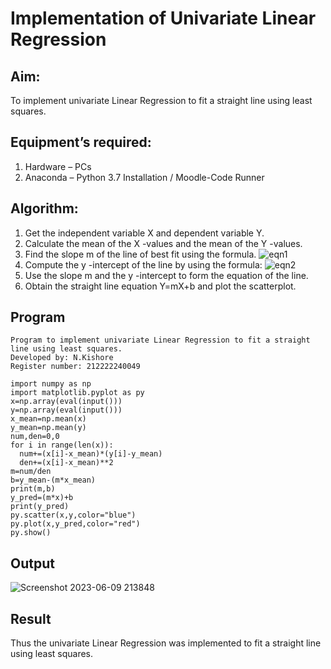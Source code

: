 # Implementation of Univariate Linear Regression
## Aim:
To implement univariate Linear Regression to fit a straight line using least squares.
## Equipment’s required:
1.	Hardware – PCs
2.	Anaconda – Python 3.7 Installation / Moodle-Code Runner
## Algorithm:
1.	Get the independent variable X and dependent variable Y.
2.	Calculate the mean of the X -values and the mean of the Y -values.
3.	Find the slope m of the line of best fit using the formula.
 ![eqn1](./eq1.jpg)
4.	Compute the y -intercept of the line by using the formula:
![eqn2](./eq2.jpg)  
5.	Use the slope m and the y -intercept to form the equation of the line.
6.	Obtain the straight line equation Y=mX+b and plot the scatterplot.
## Program
```
Program to implement univariate Linear Regression to fit a straight line using least squares.
Developed by: N.Kishore
Register number: 212222240049

import numpy as np
import matplotlib.pyplot as py
x=np.array(eval(input()))
y=np.array(eval(input()))
x_mean=np.mean(x)
y_mean=np.mean(y)
num,den=0,0
for i in range(len(x)):
  num+=(x[i]-x_mean)*(y[i]-y_mean)
  den+=(x[i]-x_mean)**2
m=num/den
b=y_mean-(m*x_mean)
print(m,b)
y_pred=(m*x)+b
print(y_pred)
py.scatter(x,y,color="blue")
py.plot(x,y_pred,color="red")
py.show()

```
## Output

![Screenshot 2023-06-09 213848](https://github.com/nkishore2210/Univariate-Linear-Regression/assets/118707090/b710a398-8f7c-45f8-802f-e0c874ae3390)

## Result
Thus the univariate Linear Regression was implemented to fit a straight line using least squares.
